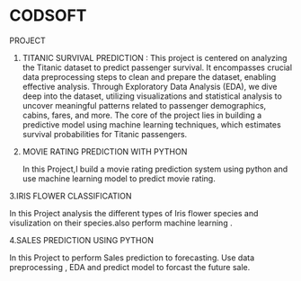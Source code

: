 # CODSOFT
PROJECT

1. TITANIC SURVIVAL PREDICTION :
This project is centered on analyzing the Titanic dataset to predict passenger survival. It encompasses crucial data preprocessing steps to clean and prepare the dataset, enabling effective analysis. Through Exploratory Data Analysis (EDA), we dive deep into the dataset, utilizing visualizations and statistical analysis to uncover meaningful patterns related to passenger demographics, cabins, fares, and more. The core of the project lies in building a predictive model using machine learning techniques, which estimates survival probabilities for Titanic passengers.

2. MOVIE RATING PREDICTION WITH PYTHON
   
   In this Project,I build a movie rating prediction system using python and use machine learning model to predict movie rating.

3.IRIS FLOWER CLASSIFICATION

   In this Project analysis the different types of Iris flower species and visulization on their species.also perform machine learning .

4.SALES PREDICTION USING PYTHON

   In this Project to perform Sales prediction to forecasting. Use data preprocessing , EDA and predict model to forcast the future sale.
